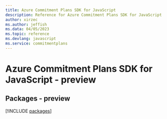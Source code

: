 ```yaml
---
title: Azure Commitment Plans SDK for JavaScript
description: Reference for Azure Commitment Plans SDK for JavaScript
author: xirzec
ms.author: jeffish
ms.data: 04/05/2023
ms.topic: reference
ms.devlang: javascript
ms.service: commitmentplans
---
```

# Azure Commitment Plans SDK for JavaScript - preview
## Packages - preview
[!INCLUDE [packages](commitment-plans-index.md)]
